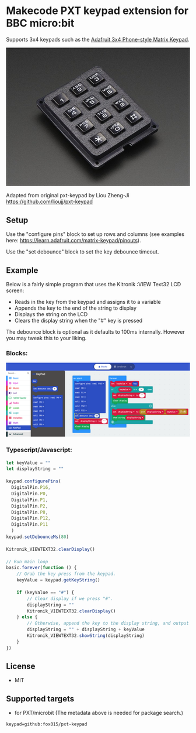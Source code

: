 # Makecode PXT keypad extension for BBC micro:bit

Supports 3x4 keypads such as the [Adafruit 3x4 Phone-style Matrix Keypad](https://www.adafruit.com/product/1824).

![image](images/1824.jpg)

Adapted from original pxt-keypad by Liou Zheng-Ji https://github.com/lioujj/pxt-keypad

## Setup

Use the "configure pins" block to set up rows and columns (see examples here: https://learn.adafruit.com/matrix-keypad/pinouts).

Use the "set debounce" block to set the key debounce timeout.

## Example

Below is a fairly simple program that uses the Kitronik :VIEW Text32 LCD screen:

* Reads in the key from the keypad and assigns it to a variable
* Appends the key to the end of the string to display
* Displays the string on the LCD
* Clears the display string when the "#" key is pressed

The debounce block is optional as it defaults to 100ms internally. However you may tweak this to your liking.

### Blocks:

![image](images/blocks.png)

### Typescript/Javascript:

```ts
let keyValue = ""
let displayString = ""

keypad.configurePins(
  DigitalPin.P16,
  DigitalPin.P0,
  DigitalPin.P1,
  DigitalPin.P2,
  DigitalPin.P8,
  DigitalPin.P12,
  DigitalPin.P11
  )
keypad.setDebounceMs(80)

Kitronik_VIEWTEXT32.clearDisplay()

// Run main loop
basic.forever(function () {
    // Grab the key press from the keypad.
    keyValue = keypad.getKeyString()

    if (keyValue == "#") {
        // Clear display if we press "#".
        displayString = ""
        Kitronik_VIEWTEXT32.clearDisplay()
    } else {
        // Otherwise, append the key to the display string, and output it to the LCD.
        displayString = "" + displayString + keyValue
        Kitronik_VIEWTEXT32.showString(displayString)
    }
})

```

## License

* MIT

## Supported targets

* for PXT/microbit
(The metadata above is needed for package search.)

```package
keypad=github:fox015/pxt-keypad
```
